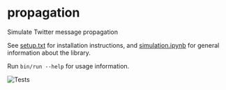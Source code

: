 # propagation

Simulate Twitter message propagation

See [setup.txt](setup.txt) for installation instructions, and [simulation.ipynb](simulation.ipynb) for general
information about the library.

Run `bin/run --help` for usage information.

![Tests](https://github.com/sarming/propagation/actions/workflows/tests.yml/badge.svg)
